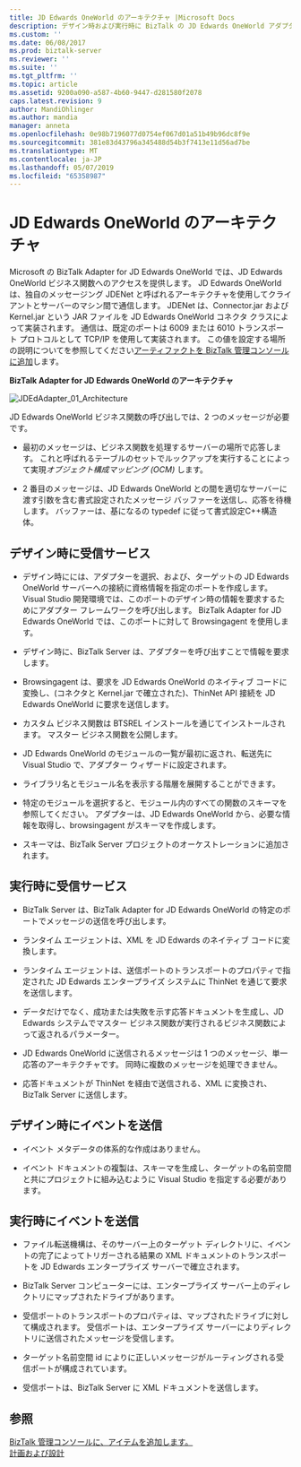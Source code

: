 ```yaml
---
title: JD Edwards OneWorld のアーキテクチャ |Microsoft Docs
description: デザイン時および実行時に BizTalk の JD Edwards OneWorld アダプター デザイン時および実行時、および送信イベント受信サービスを説明します。
ms.custom: ''
ms.date: 06/08/2017
ms.prod: biztalk-server
ms.reviewer: ''
ms.suite: ''
ms.tgt_pltfrm: ''
ms.topic: article
ms.assetid: 9200a090-a587-4b60-9447-d281580f2078
caps.latest.revision: 9
author: MandiOhlinger
ms.author: mandia
manager: anneta
ms.openlocfilehash: 0e98b7196077d0754ef067d01a51b49b96dc8f9e
ms.sourcegitcommit: 381e83d43796a345488d54b3f7413e11d56ad7be
ms.translationtype: MT
ms.contentlocale: ja-JP
ms.lasthandoff: 05/07/2019
ms.locfileid: "65358987"
---
```

# <a name="architecture-of-jd-edwards-oneworld"></a>JD Edwards OneWorld のアーキテクチャ
Microsoft の BizTalk Adapter for JD Edwards OneWorld では、JD Edwards OneWorld ビジネス関数へのアクセスを提供します。 JD Edwards OneWorld は、独自のメッセージング JDENet と呼ばれるアーキテクチャを使用してクライアントとサーバーのマシン間で通信します。 JDENet は、Connector.jar および Kernel.jar という JAR ファイルを JD Edwards OneWorld コネクタ クラスによって実装されます。 通信は、既定のポートは 6009 または 6010 トランスポート プロトコルとして TCP/IP を使用して実装されます。 この値を設定する場所の説明についてを参照してください[アーティファクトを BizTalk 管理コンソールに追加](../core/adding-biztalk-adapter-for-jd-edwards-oneworld.md)します。  
  
 **BizTalk Adapter for JD Edwards OneWorld のアーキテクチャ**  
  
 ![](../core/media/jdedadapter-01-architecture.gif "JDEdAdapter_01_Architecture")  
  
 JD Edwards OneWorld ビジネス関数の呼び出しでは、2 つのメッセージが必要です。  
  
-   最初のメッセージは、ビジネス関数を処理するサーバーの場所で応答します。 これと呼ばれるテーブルのセットでルックアップを実行することによって実現*オブジェクト構成マッピング (OCM)* します。  
  
-   2 番目のメッセージは、JD Edwards OneWorld との間を適切なサーバーに渡す引数を含む書式設定されたメッセージ バッファーを送信し、応答を待機します。 バッファーは、基になるの typedef に従って書式設定C++構造体。  
  
## <a name="inbound-services-at-design-time"></a>デザイン時に受信サービス  
  
-   デザイン時にには、アダプターを選択、および、ターゲットの JD Edwards OneWorld サーバーへの接続に資格情報を指定のポートを作成します。 Visual Studio 開発環境では、このポートのデザイン時の情報を要求するためにアダプター フレームワークを呼び出します。 BizTalk Adapter for JD Edwards OneWorld では、このポートに対して Browsingagent を使用します。  
  
-   デザイン時に、BizTalk Server は、アダプターを呼び出すことで情報を要求します。  
  
-   Browsingagent は、要求を JD Edwards OneWorld のネイティブ コードに変換し、(コネクタと Kernel.jar で確立された)、ThinNet API 接続を JD Edwards OneWorld に要求を送信します。  
  
-   カスタム ビジネス関数は BTSREL インストールを通じてインストールされます。 マスター ビジネス関数を公開します。  
  
-   JD Edwards OneWorld のモジュールの一覧が最初に返され、転送先に Visual Studio で、アダプター ウィザードに設定されます。  
  
-   ライブラリ名とモジュール名を表示する階層を展開することができます。  
  
-   特定のモジュールを選択すると、モジュール内のすべての関数のスキーマを参照してください。 アダプターは、JD Edwards OneWorld から、必要な情報を取得し、browsingagent がスキーマを作成します。  
  
-   スキーマは、BizTalk Server プロジェクトのオーケストレーションに追加されます。  
  
## <a name="inbound-services-at-run-time"></a>実行時に受信サービス  
  
-   BizTalk Server は、BizTalk Adapter for JD Edwards OneWorld の特定のポートでメッセージの送信を呼び出します。  
  
-   ランタイム エージェントは、XML を JD Edwards のネイティブ コードに変換します。  
  
-   ランタイム エージェントは、送信ポートのトランスポートのプロパティで指定された JD Edwards エンタープライズ システムに ThinNet を通じて要求を送信します。  
  
-   データだけでなく、成功または失敗を示す応答ドキュメントを生成し、JD Edwards システムでマスター ビジネス関数が実行されるビジネス関数によって返されるパラメーター。  
  
-   JD Edwards OneWorld に送信されるメッセージは 1 つのメッセージ、単一応答のアーキテクチャです。 同時に複数のメッセージを処理できません。  
  
-   応答ドキュメントが ThinNet を経由で送信される、XML に変換され、BizTalk Server に送信します。  
  
## <a name="outbound-events-at-design-time"></a>デザイン時にイベントを送信  
  
-   イベント メタデータの体系的な作成はありません。  
  
-   イベント ドキュメントの複製は、スキーマを生成し、ターゲットの名前空間と共にプロジェクトに組み込むように Visual Studio を指定する必要があります。  
  
## <a name="outbound-events-at-run-time"></a>実行時にイベントを送信  
  
-   ファイル転送機構は、そのサーバー上のターゲット ディレクトリに、イベントの完了によってトリガーされる結果の XML ドキュメントのトランスポートを JD Edwards エンタープライズ サーバーで確立されます。  
  
-   BizTalk Server コンピューターには、エンタープライズ サーバー上のディレクトリにマップされたドライブがあります。  
  
-   受信ポートのトランスポートのプロパティは、マップされたドライブに対して構成されます。 受信ポートは、エンタープライズ サーバーによりディレクトリに送信されたメッセージを受信します。  
  
-   ターゲット名前空間 id によりに正しいメッセージがルーティングされる受信ポートが構成されています。  
  
-   受信ポートは、BizTalk Server に XML ドキュメントを送信します。  
  
## <a name="see-also"></a>参照  
 [BizTalk 管理コンソールに、アイテムを追加します。](../core/adding-biztalk-adapter-for-jd-edwards-oneworld.md)   
 [計画および設計](../core/planning-and-architecture17.md)